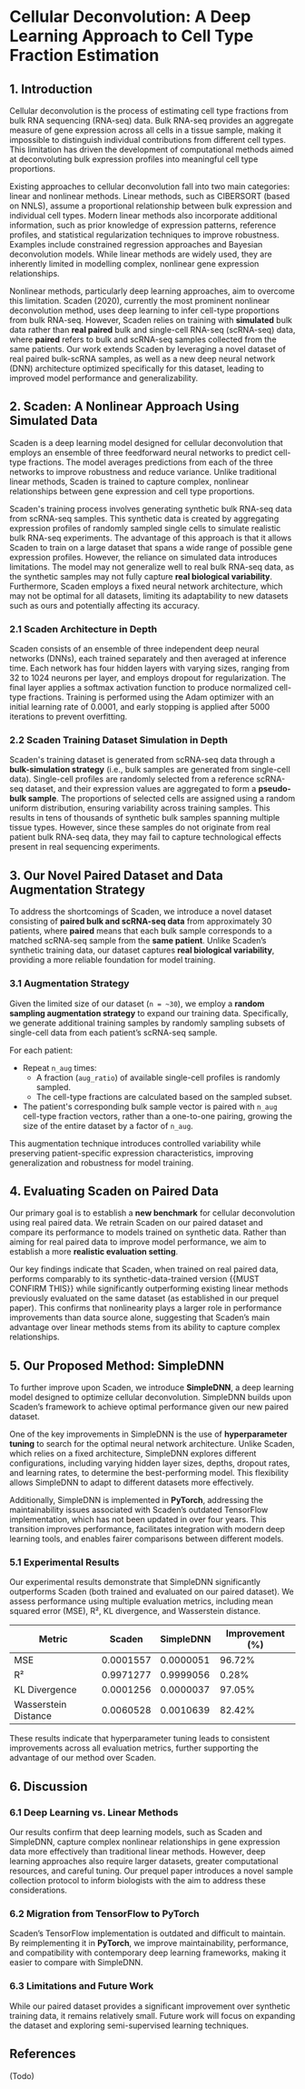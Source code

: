 # Cellular Deconvolution: A Deep Learning Approach to Cell Type Fraction Estimation

## 1. Introduction

Cellular deconvolution is the process of estimating cell type fractions from bulk RNA sequencing (RNA-seq) data. Bulk RNA-seq provides an aggregate measure of gene expression across all cells in a tissue sample, making it impossible to distinguish individual contributions from different cell types. This limitation has driven the development of computational methods aimed at deconvoluting bulk expression profiles into meaningful cell type proportions.

Existing approaches to cellular deconvolution fall into two main categories: linear and nonlinear methods. Linear methods, such as CIBERSORT (based on NNLS), assume a proportional relationship between bulk expression and individual cell types. Modern linear methods also incorporate additional information, such as prior knowledge of expression patterns, reference profiles, and statistical regularization techniques to improve robustness. Examples include constrained regression approaches and Bayesian deconvolution models. While linear methods are widely used, they are inherently limited in modelling complex, nonlinear gene expression relationships.

Nonlinear methods, particularly deep learning approaches, aim to overcome this limitation. Scaden (2020), currently the most prominent nonlinear deconvolution method, uses deep learning to infer cell-type proportions from bulk RNA-seq. However, Scaden relies on training with **simulated** bulk data rather than **real paired** bulk and single-cell RNA-seq (scRNA-seq) data, where **paired** refers to bulk and scRNA-seq samples collected from the same patients. Our work extends Scaden by leveraging a novel dataset of real paired bulk-scRNA samples, as well as a new deep neural network (DNN) architecture optimized specifically for this dataset, leading to improved model performance and generalizability.

## 2. Scaden: A Nonlinear Approach Using Simulated Data

Scaden is a deep learning model designed for cellular deconvolution that employs an ensemble of three feedforward neural networks to predict cell-type fractions. The model averages predictions from each of the three networks to improve robustness and reduce variance. Unlike traditional linear methods, Scaden is trained to capture complex, nonlinear relationships between gene expression and cell type proportions.

Scaden's training process involves generating synthetic bulk RNA-seq data from scRNA-seq samples. This synthetic data is created by aggregating expression profiles of randomly sampled single cells to simulate realistic bulk RNA-seq experiments. The advantage of this approach is that it allows Scaden to train on a large dataset that spans a wide range of possible gene expression profiles. However, the reliance on simulated data introduces limitations. The model may not generalize well to real bulk RNA-seq data, as the synthetic samples may not fully capture **real biological variability**. Furthermore, Scaden employs a fixed neural network architecture, which may not be optimal for all datasets, limiting its adaptability to new datasets such as ours and potentially affecting its accuracy.

### 2.1 Scaden Architecture in Depth

Scaden consists of an ensemble of three independent deep neural networks (DNNs), each trained separately and then averaged at inference time. Each network has four hidden layers with varying sizes, ranging from 32 to 1024 neurons per layer, and employs dropout for regularization. The final layer applies a softmax activation function to produce normalized cell-type fractions. Training is performed using the Adam optimizer with an initial learning rate of 0.0001, and early stopping is applied after 5000 iterations to prevent overfitting.

### 2.2 Scaden Training Dataset Simulation in Depth

Scaden's training dataset is generated from scRNA-seq data through a **bulk-simulation strategy** (i.e., bulk samples are generated from single-cell data). Single-cell profiles are randomly selected from a reference scRNA-seq dataset, and their expression values are aggregated to form a **pseudo-bulk sample**. The proportions of selected cells are assigned using a random uniform distribution, ensuring variability across training samples. This results in tens of thousands of synthetic bulk samples spanning multiple tissue types. However, since these samples do not originate from real patient bulk RNA-seq data, they may fail to capture technological effects present in real sequencing experiments.

## 3. Our Novel Paired Dataset and Data Augmentation Strategy

To address the shortcomings of Scaden, we introduce a novel dataset consisting of **paired bulk and scRNA-seq data** from approximately 30 patients, where **paired** means that each bulk sample corresponds to a matched scRNA-seq sample from the **same patient**. Unlike Scaden’s synthetic training data, our dataset captures **real biological variability**, providing a more reliable foundation for model training.

### 3.1 Augmentation Strategy

Given the limited size of our dataset (`n = ~30`), we employ a **random sampling augmentation strategy** to expand our training data. Specifically, we generate additional training samples by randomly sampling subsets of single-cell data from each patient’s scRNA-seq sample.

For each patient:

-   Repeat `n_aug` times:
    -   A fraction (`aug_ratio`) of available single-cell profiles is randomly sampled.
    -   The cell-type fractions are calculated based on the sampled subset.
-   The patient's corresponding bulk sample vector is paired with `n_aug` cell-type fraction vectors, rather than a one-to-one pairing, growing the size of the entire dataset by a factor of `n_aug`.

This augmentation technique introduces controlled variability while preserving patient-specific expression characteristics, improving generalization and robustness for model training.

## 4. Evaluating Scaden on Paired Data

Our primary goal is to establish a **new benchmark** for cellular deconvolution using real paired data. We retrain Scaden on our paired dataset and compare its performance to models trained on synthetic data. Rather than aiming for real paired data to improve model performance, we aim to establish a more **realistic evaluation setting**.

Our key findings indicate that Scaden, when trained on real paired data, performs comparably to its synthetic-data-trained version {{MUST CONFIRM THIS}} while significantly outperforming existing linear methods previously evaluated on the same dataset (as established in our prequel paper). This confirms that nonlinearity plays a larger role in performance improvements than data source alone, suggesting that Scaden’s main advantage over linear methods stems from its ability to capture complex relationships.

## 5. Our Proposed Method: SimpleDNN

To further improve upon Scaden, we introduce **SimpleDNN**, a deep learning model designed to optimize cellular deconvolution. SimpleDNN builds upon Scaden’s framework to achieve optimal performance given our new paired dataset.

One of the key improvements in SimpleDNN is the use of **hyperparameter tuning** to search for the optimal neural network architecture. Unlike Scaden, which relies on a fixed architecture, SimpleDNN explores different configurations, including varying hidden layer sizes, depths, dropout rates, and learning rates, to determine the best-performing model. This flexibility allows SimpleDNN to adapt to different datasets more effectively.

Additionally, SimpleDNN is implemented in **PyTorch**, addressing the maintainability issues associated with Scaden’s outdated TensorFlow implementation, which has not been updated in over four years. This transition improves performance, facilitates integration with modern deep learning tools, and enables fairer comparisons between different models.

### 5.1 Experimental Results

Our experimental results demonstrate that SimpleDNN significantly outperforms Scaden (both trained and evaluated on our paired dataset). We assess performance using multiple evaluation metrics, including mean squared error (MSE), R², KL divergence, and Wasserstein distance.

| Metric               | Scaden    | SimpleDNN | Improvement (%) |
| -------------------- | --------- | --------- | --------------- |
| MSE                  | 0.0001557 | 0.0000051 | 96.72%          |
| R²                   | 0.9971277 | 0.9999056 | 0.28%           |
| KL Divergence        | 0.0001256 | 0.0000037 | 97.05%          |
| Wasserstein Distance | 0.0060528 | 0.0010639 | 82.42%          |

These results indicate that hyperparameter tuning leads to consistent improvements across all evaluation metrics, further supporting the advantage of our method over Scaden.

## 6. Discussion

### 6.1 Deep Learning vs. Linear Methods

Our results confirm that deep learning models, such as Scaden and SimpleDNN, capture complex nonlinear relationships in gene expression data more effectively than traditional linear methods. However, deep learning approaches also require larger datasets, greater computational resources, and careful tuning. Our prequel paper introduces a novel sample collection protocol to inform biologists with the aim to address these considerations.

### 6.2 Migration from TensorFlow to PyTorch

Scaden’s TensorFlow implementation is outdated and difficult to maintain. By reimplementing it in **PyTorch**, we improve maintainability, performance, and compatibility with contemporary deep learning frameworks, making it easier to compare with SimpleDNN.

### 6.3 Limitations and Future Work

While our paired dataset provides a significant improvement over synthetic training data, it remains relatively small. Future work will focus on expanding the dataset and exploring semi-supervised learning techniques.

## References

(Todo)
